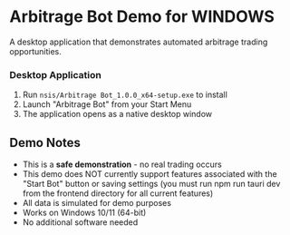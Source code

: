 # Arbitrage Bot Demo for WINDOWS

A desktop application that demonstrates automated arbitrage trading opportunities.

### Desktop Application
1. Run `nsis/Arbitrage Bot_1.0.0_x64-setup.exe` to install
2. Launch "Arbitrage Bot" from your Start Menu
3. The application opens as a native desktop window

## Demo Notes
- This is a **safe demonstration** - no real trading occurs
- This demo does NOT currently support features associated with the "Start Bot" button or saving settings (you must run npm run tauri dev from the frontend directory for all current features)
- All data is simulated for demo purposes
- Works on Windows 10/11 (64-bit)
- No additional software needed
